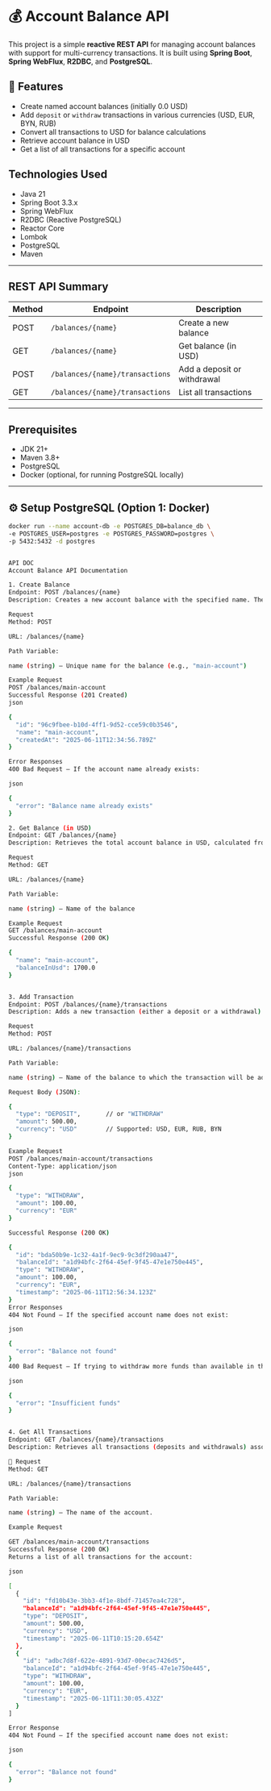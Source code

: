 # 💰 Account Balance API

This project is a simple **reactive REST API** for managing account balances with support for multi-currency transactions. It is built using **Spring Boot**, **Spring WebFlux**, **R2DBC**, and **PostgreSQL**.

## 🚀 Features

- Create named account balances (initially 0.0 USD)
- Add `deposit` or `withdraw` transactions in various currencies (USD, EUR, BYN, RUB)
- Convert all transactions to USD for balance calculations
- Retrieve account balance in USD
- Get a list of all transactions for a specific account

## Technologies Used

- Java 21
- Spring Boot 3.3.x
- Spring WebFlux
- R2DBC (Reactive PostgreSQL)
- Reactor Core
- Lombok
- PostgreSQL
- Maven

---

## REST API Summary

| Method | Endpoint                               | Description                   |
|--------|----------------------------------------|-------------------------------|
| POST   | `/balances/{name}`                     | Create a new balance          |
| GET    | `/balances/{name}`                     | Get balance (in USD)          |
| POST   | `/balances/{name}/transactions`        | Add a deposit or withdrawal   |
| GET    | `/balances/{name}/transactions`        | List all transactions         |

---

## Prerequisites

- JDK 21+
- Maven 3.8+
- PostgreSQL
- Docker (optional, for running PostgreSQL locally)

---

## ⚙️ Setup PostgreSQL (Option 1: Docker)

```bash
docker run --name account-db -e POSTGRES_DB=balance_db \
-e POSTGRES_USER=postgres -e POSTGRES_PASSWORD=postgres \
-p 5432:5432 -d postgres


API DOC
Account Balance API Documentation

1. Create Balance
Endpoint: POST /balances/{name}
Description: Creates a new account balance with the specified name. The initial balance is always 0.0 USD.

Request
Method: POST

URL: /balances/{name}

Path Variable:

name (string) – Unique name for the balance (e.g., "main-account")

Example Request
POST /balances/main-account
Successful Response (201 Created)
json

{
  "id": "96c9fbee-b10d-4ff1-9d52-cce59c0b3546",
  "name": "main-account",
  "createdAt": "2025-06-11T12:34:56.789Z"
}

Error Responses
400 Bad Request – If the account name already exists:

json

{
  "error": "Balance name already exists"
}

2. Get Balance (in USD)
Endpoint: GET /balances/{name}
Description: Retrieves the total account balance in USD, calculated from all transactions.

Request
Method: GET

URL: /balances/{name}

Path Variable:

name (string) – Name of the balance

Example Request
GET /balances/main-account
Successful Response (200 OK)

{
  "name": "main-account",
  "balanceInUsd": 1700.0
}


3. Add Transaction
Endpoint: POST /balances/{name}/transactions
Description: Adds a new transaction (either a deposit or a withdrawal) to the specified account.

Request
Method: POST

URL: /balances/{name}/transactions

Path Variable:

name (string) – Name of the balance to which the transaction will be added.

Request Body (JSON):

{
  "type": "DEPOSIT",       // or "WITHDRAW"
  "amount": 500.00,
  "currency": "USD"        // Supported: USD, EUR, RUB, BYN
}

Example Request
POST /balances/main-account/transactions
Content-Type: application/json
json

{
  "type": "WITHDRAW",
  "amount": 100.00,
  "currency": "EUR"
}

Successful Response (200 OK)

{
  "id": "bda50b9e-1c32-4a1f-9ec9-9c3df290aa47",
  "balanceId": "a1d94bfc-2f64-45ef-9f45-47e1e750e445",
  "type": "WITHDRAW",
  "amount": 100.00,
  "currency": "EUR",
  "timestamp": "2025-06-11T12:56:34.123Z"
}
Error Responses
404 Not Found – If the specified account name does not exist:

json

{
  "error": "Balance not found"
}
400 Bad Request – If trying to withdraw more funds than available in the balance (after currency conversion):

json

{
  "error": "Insufficient funds"
}


4. Get All Transactions
Endpoint: GET /balances/{name}/transactions
Description: Retrieves all transactions (deposits and withdrawals) associated with the specified account.

🔗 Request
Method: GET

URL: /balances/{name}/transactions

Path Variable:

name (string) – The name of the account.

Example Request

GET /balances/main-account/transactions
Successful Response (200 OK)
Returns a list of all transactions for the account:

json

[
  {
    "id": "fd10b43e-3bb3-4f1e-8bdf-71457ea4c728",
    "balanceId": "a1d94bfc-2f64-45ef-9f45-47e1e750e445",
    "type": "DEPOSIT",
    "amount": 500.00,
    "currency": "USD",
    "timestamp": "2025-06-11T10:15:20.654Z"
  },
  {
    "id": "adbc7d8f-622e-4891-93d7-00ecac7426d5",
    "balanceId": "a1d94bfc-2f64-45ef-9f45-47e1e750e445",
    "type": "WITHDRAW",
    "amount": 100.00,
    "currency": "EUR",
    "timestamp": "2025-06-11T11:30:05.432Z"
  }
]

Error Response
404 Not Found – If the specified account name does not exist:

json

{
  "error": "Balance not found"
}












